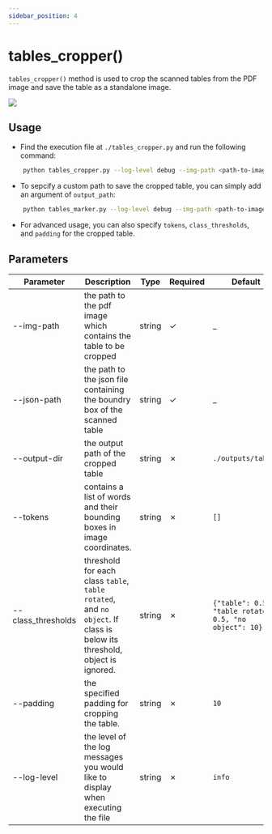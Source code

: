 ```yaml
---
sidebar_position: 4
---
```


# tables_cropper()

`tables_cropper()` method is used to crop the scanned tables from the PDF image and save the table as a standalone image.

<img src="https://sentinel-ai-docs.vercel.app/img/tables_cropper.png" />

## Usage

- Find the execution file at `./tables_cropper.py` and run the following command:

```bash
    python tables_cropper.py --log-level debug --img-path <path-to-image> --json-path <path-to-json-file> 
```

- To sepcify a custom path to save the cropped table, you can simply add an argument of `output_path`:

```bash
    python tables_marker.py --log-level debug --img-path <path-to-image> --json-path <path-to-json-file> --output-dir <output-img-path>
```

- For advanced usage, you can also specify `tokens`, `class_thresholds`, and `padding` for the cropped table. 


## Parameters

| Parameter          | Description                                                                                                                | Type   | Required | Default                                                        | Options                                         |
|--------------------|----------------------------------------------------------------------------------------------------------------------------|--------|----------|----------------------------------------------------------------|-------------------------------------------------|
| --img-path         | the path to the pdf image which contains the table to be cropped                                                           | string | &check;  | _                                                              | _                                               |
| --json-path        | the path to the json file containing the boundry box of the scanned table                                                  | string | &check;  | _                                                              | _                                               |
| --output-dir       | the output path of the cropped table                                                                                       | string | &cross;  | `./outputs/tables`                                             | _                                               |
| --tokens           | contains a list of words and their bounding boxes in image coordinates.                                                    | string | &cross;  | `[]`                                                           | _                                               |
| --class_thresholds | threshold for each class `table`, `table rotated`, and `no object`. If class is below its threshold, object is ignored.    | string | &cross;  | `{"table": 0.5, "table rotated": 0.5, "no object": 10}`        | _                                               |
| --padding          | the specified padding for cropping the table.                                                                              | string | &cross;  | `10`                                                           | _                                               |
| --log-level        | the level of the log messages you would like to display when executing the file                                            | string | &cross;  | `info`                                                         | `debug`, `info`, `warning`, `error`, `critical` |
